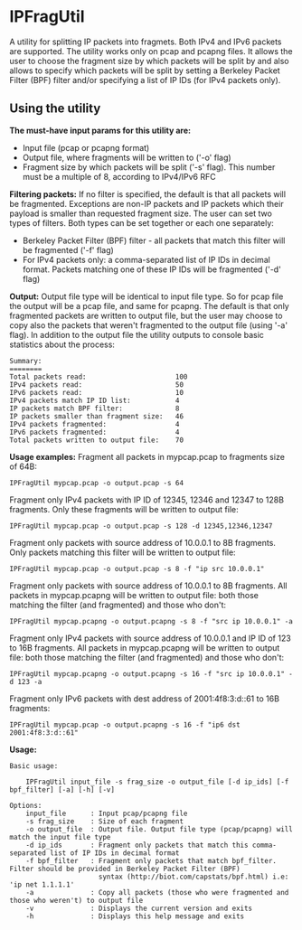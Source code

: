 IPFragUtil
==========

A utility for splitting IP packets into fragmets. Both IPv4 and IPv6 packets are supported. The utility works only on pcap and pcapng files.
It allows the user to choose the fragment size by which packets will be split by
and also allows to specify which packets will be split by setting a Berkeley Packet Filter (BPF) filter and/or specifying a list of IP IDs (for IPv4 packets only).


Using the utility
-----------------
**The must-have input params for this utility are:**
- Input file (pcap or pcapng format)
- Output file, where fragments will be written to ('-o' flag)
- Fragment size by which packets will be split ('-s' flag). This number must be a multiple of 8, according to IPv4/IPv6 RFC

**Filtering packets:**
If no filter is specified, the default is that all packets will be fragmented. Exceptions are non-IP packets and IP packets which their
payload is smaller than requested fragment size.
The user can set two types of filters. Both types can be set together or each one separately:
- Berkeley Packet Filter (BPF) filter - all packets that match this filter will be fragmented ('-f' flag)
- For IPv4 packets only: a comma-separated list of IP IDs in decimal format. Packets matching one of these IP IDs will be fragmented ('-d' flag)

**Output:**
Output file type will be identical to input file type. So for pcap file the output will be a pcap file, and same for pcapng.
The default is that only fragmented packets are written to output file, but the user may choose to copy also the packets
that weren't fragmented to the output file (using '-a' flag).
In addition to the output file the utility outputs to console basic statistics about the process:

	Summary:
	========
	Total packets read:                      100
	IPv4 packets read:                       50
	IPv6 packets read:                       10
	IPv4 packets match IP ID list:           4
	IP packets match BPF filter:             8
	IP packets smaller than fragment size:   46
	IPv4 packets fragmented:                 4
	IPv6 packets fragmented:                 4
	Total packets written to output file:    70

**Usage examples:**
Fragment all packets in mypcap.pcap to fragments size of 64B:

	IPFragUtil mypcap.pcap -o output.pcap -s 64

Fragment only IPv4 packets with IP ID of 12345, 12346 and 12347 to 128B fragments. Only these fragments will be written to output file:

	IPFragUtil mypcap.pcap -o output.pcap -s 128 -d 12345,12346,12347

Fragment only packets with source address of 10.0.0.1 to 8B fragments. Only packets matching this filter will be written to output file:

	IPFragUtil mypcap.pcap -o output.pcap -s 8 -f "ip src 10.0.0.1"

Fragment only packets with source address of 10.0.0.1 to 8B fragments. All packets in mypcap.pcapng will be written to output file: both those
matching the filter (and fragmented) and those who don't:

	IPFragUtil mypcap.pcapng -o output.pcapng -s 8 -f "src ip 10.0.0.1" -a

Fragment only IPv4 packets with source address of 10.0.0.1 and IP ID of 123 to 16B fragments. All packets in mypcap.pcapng will be written to output file: both those
matching the filter (and fragmented) and those who don't:

	IPFragUtil mypcap.pcapng -o output.pcapng -s 16 -f "src ip 10.0.0.1" -d 123 -a

Fragment only IPv6 packets with dest address of 2001:4f8:3:d::61 to 16B fragments:

	IPFragUtil mypcap.pcap -o output.pcapng -s 16 -f "ip6 dst 2001:4f8:3:d::61"


**Usage:**

	Basic usage:

		IPFragUtil input_file -s frag_size -o output_file [-d ip_ids] [-f bpf_filter] [-a] [-h] [-v]

	Options:
		input_file      : Input pcap/pcapng file
		-s frag_size    : Size of each fragment
		-o output_file  : Output file. Output file type (pcap/pcapng) will match the input file type
		-d ip_ids       : Fragment only packets that match this comma-separated list of IP IDs in decimal format
		-f bpf_filter   : Fragment only packets that match bpf_filter. Filter should be provided in Berkeley Packet Filter (BPF)
		                  syntax (http://biot.com/capstats/bpf.html) i.e: 'ip net 1.1.1.1'
		-a              : Copy all packets (those who were fragmented and those who weren't) to output file
		-v              : Displays the current version and exits
		-h              : Displays this help message and exits
